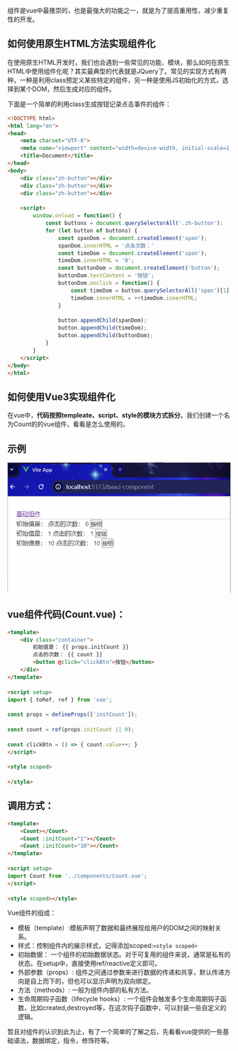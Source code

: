 组件是vue中最推崇的，也是最强大的功能之一，就是为了提高重用性，减少重复性的开发。

## 如何使用原生HTML方法实现组件化
在使用原生HTML开发时，我们也会遇到一些常见的功能、模块，那么如何在原生HTML中使用组件化呢？其实最典型的代表就是JQuery了。常见的实现方式有两种，一种是利用class预定义某些特定的组件，另一种是使用JS初始化的方式，选择到某个DOM，然后生成对应的组件。

下面是一个简单的利用class生成按钮记录点击事件的组件：

```html
<!DOCTYPE html>
<html lang="en">
<head>
    <meta charset="UTF-8">
    <meta name="viewport" content="width=device-width, initial-scale=1.0">
    <title>Document</title>
</head>
<body>
    <div class="zh-button"></div>
    <div class="zh-button"></div>
    <div class="zh-button"></div>

    <script>
        window.onload = function() {
            const buttons = document.querySelectorAll('.zh-button');
            for (let button of buttons) {
                const spanDom = document.createElement('span');
                spanDom.innerHTML = '点击次数：'
                const timeDom = document.createElement('span');
                timeDom.innerHTML = '0';
                const buttonDom = document.createElement('button');
                buttonDom.textContent = '按钮';
                buttonDom.onclick = function() {
                    const timeDom = button.querySelectorAll('span')[1];
                    timeDom.innerHTML = ++timeDom.innerHTML;
                }

                button.appendChild(spanDom);
                button.appendChild(timeDom);
                button.appendChild(buttonDom);
            }
        }
    </script>
</body>
</html>
```

## 如何使用Vue3实现组件化
在vue中，**代码按照templeate、script、style的模块方式拆分**。我们创建一个名为Count的的vue组件，看看是怎么使用的。

## 示例
![](./assets/基础组件示例.gif)

## vue组件代码(Count.vue)：
```html
<template>
    <div class="container">
        初始值是： {{ props.initCount }}
        点击的次数： {{ count }}
        <button @click="clickBtn">按钮</button>
    </div>
</template>

<script setup>
import { toRef, ref } from 'vue';

const props = defineProps(['initCount']);

const count = ref(props.initCount || 0);

const clickBtn = () => { count.value++; }
</script>

<style scoped>

</style>
```

## 调用方式：
```html
<template>
    <Count></Count>
    <Count :initCount="1"></Count>
    <Count :initCount="10"></Count>
</template>

<script setup>
import Count from '../components/Count.vue'; 
</script>

<style scoped></style>
```

Vue组件的组成：

* 模板（template）:模板声明了数据和最终展现给用户的DOM之间的映射关系。
* 样式：控制组件内的展示样式，记得添加scoped:```<style scoped>```
* 初始数据： 一个组件的初始数据状态。对于可复用的组件来说，通常是私有的状态。在setup中，直接使用ref/reactive定义即可。
* 外部参数（props）: 组件之间通过参数来进行数据的传递和共享，默认传递方向是自上而下的，但也可以显示声明为双向绑定。
* 方法（methods）: 一般为组件内部的私有方法。
* 生命周期钩子函数（lifecycle hooks）: 一个组件会触发多个生命周期钩子函数，比如created,destroyed等，在这次钩子函数中，可以封装一些自定义的逻辑。

暂且对组件的认识到此为止，有了一个简单的了解之后，先看看vue提供的一些基础语法，数据绑定，指令，修饰符等。

